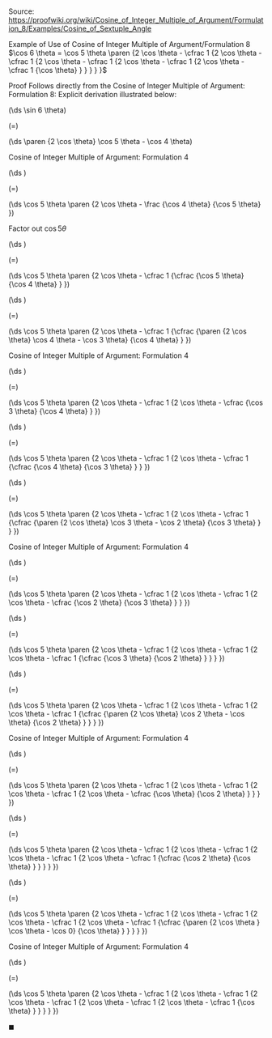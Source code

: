 # 

Source: https://proofwiki.org/wiki/Cosine_of_Integer_Multiple_of_Argument/Formulation_8/Examples/Cosine_of_Sextuple_Angle

Example of Use of Cosine of Integer Multiple of Argument/Formulation 8
$\cos 6 \theta = \cos 5 \theta \paren {2 \cos \theta - \cfrac 1 {2 \cos \theta - \cfrac 1 {2 \cos \theta - \cfrac 1 {2 \cos \theta - \cfrac 1 {2 \cos \theta - \cfrac 1 {\cos \theta} } } } } }$


Proof
Follows directly from the Cosine of Integer Multiple of Argument: Formulation 8:
Explicit derivation illustrated below:














\(\ds \sin 6 \theta\)

\(=\)







\(\ds \paren {2 \cos \theta} \cos 5 \theta - \cos 4 \theta\)





Cosine of Integer Multiple of Argument: Formulation 4














\(\ds \)

\(=\)







\(\ds \cos 5 \theta \paren {2 \cos \theta - \frac {\cos 4 \theta} {\cos 5 \theta} }\)





Factor out $\cos 5 \theta$














\(\ds \)

\(=\)







\(\ds \cos 5 \theta \paren {2 \cos \theta - \cfrac 1 {\cfrac {\cos 5 \theta} {\cos 4 \theta} } }\)




















\(\ds \)

\(=\)







\(\ds \cos 5 \theta \paren {2 \cos \theta - \cfrac 1 {\cfrac {\paren {2 \cos \theta} \cos 4 \theta - \cos 3 \theta} {\cos 4 \theta} } }\)





Cosine of Integer Multiple of Argument: Formulation 4














\(\ds \)

\(=\)







\(\ds \cos 5 \theta \paren {2 \cos \theta - \cfrac 1 {2 \cos \theta - \cfrac {\cos 3 \theta} {\cos 4 \theta} } }\)




















\(\ds \)

\(=\)







\(\ds \cos 5 \theta \paren {2 \cos \theta - \cfrac 1 {2 \cos \theta - \cfrac 1 {\cfrac {\cos 4 \theta} {\cos 3 \theta} } } }\)




















\(\ds \)

\(=\)







\(\ds \cos 5 \theta \paren {2 \cos \theta - \cfrac 1 {2 \cos \theta - \cfrac 1 {\cfrac {\paren {2 \cos \theta} \cos 3 \theta - \cos 2 \theta} {\cos 3 \theta} } } }\)





Cosine of Integer Multiple of Argument: Formulation 4














\(\ds \)

\(=\)







\(\ds \cos 5 \theta \paren {2 \cos \theta - \cfrac 1 {2 \cos \theta - \cfrac 1 {2 \cos \theta - \cfrac {\cos 2 \theta} {\cos 3 \theta} } } }\)




















\(\ds \)

\(=\)







\(\ds \cos 5 \theta \paren {2 \cos \theta - \cfrac 1 {2 \cos \theta - \cfrac 1 {2 \cos \theta - \cfrac 1 {\cfrac {\cos 3 \theta} {\cos 2 \theta} } } } }\)




















\(\ds \)

\(=\)







\(\ds \cos 5 \theta \paren {2 \cos \theta - \cfrac 1 {2 \cos \theta - \cfrac 1 {2 \cos \theta - \cfrac 1 {\cfrac {\paren {2 \cos \theta} \cos 2 \theta - \cos \theta} {\cos 2 \theta} } } } }\)





Cosine of Integer Multiple of Argument: Formulation 4














\(\ds \)

\(=\)







\(\ds \cos 5 \theta \paren {2 \cos \theta - \cfrac 1 {2 \cos \theta - \cfrac 1 {2 \cos \theta - \cfrac 1 {2 \cos \theta - \cfrac {\cos \theta} {\cos 2 \theta} } } } }\)




















\(\ds \)

\(=\)







\(\ds \cos 5 \theta \paren {2 \cos \theta - \cfrac 1 {2 \cos \theta - \cfrac 1 {2 \cos \theta - \cfrac 1 {2 \cos \theta - \cfrac 1 {\cfrac {\cos 2 \theta} {\cos \theta} } } } } }\)




















\(\ds \)

\(=\)







\(\ds \cos 5 \theta \paren {2 \cos \theta - \cfrac 1 {2 \cos \theta - \cfrac 1 {2 \cos \theta - \cfrac 1 {2 \cos \theta - \cfrac 1 {\cfrac {\paren {2 \cos \theta } \cos \theta - \cos 0} {\cos \theta} } } } } }\)





Cosine of Integer Multiple of Argument: Formulation 4














\(\ds \)

\(=\)







\(\ds \cos 5 \theta \paren {2 \cos \theta - \cfrac 1 {2 \cos \theta - \cfrac 1 {2 \cos \theta - \cfrac 1 {2 \cos \theta - \cfrac 1 {2 \cos \theta - \cfrac 1 {\cos \theta} } } } } }\)









$\blacksquare$





